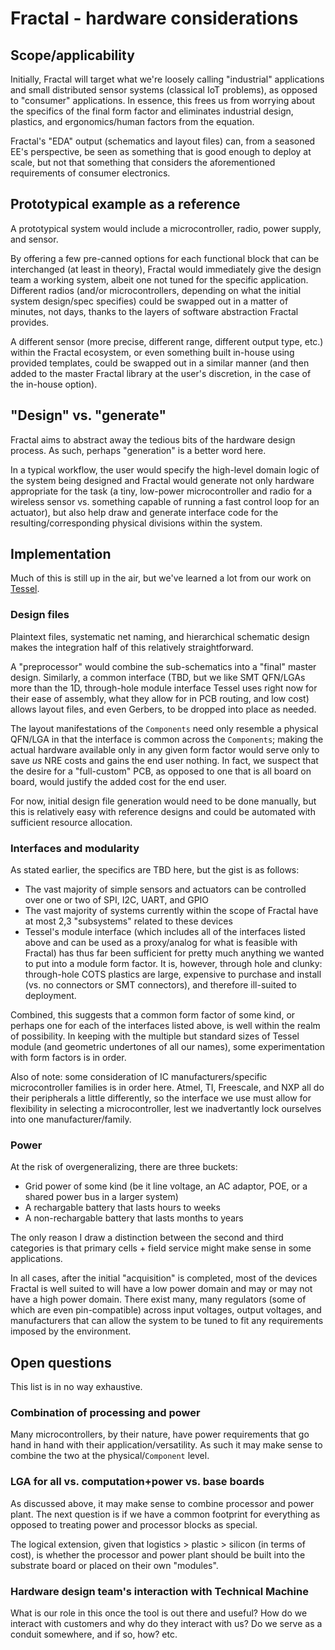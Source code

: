 # Fractal - hardware considerations

## Scope/applicability

Initially, Fractal will target what we're loosely calling "industrial" applications and small distributed sensor systems (classical IoT problems), as opposed to "consumer" applications. In essence, this frees us from worrying about the specifics of the final form factor and eliminates industrial design, plastics, and ergonomics/human factors from the equation.

Fractal's "EDA" output (schematics and layout files) can, from a seasoned EE's perspective, be seen as something that is good enough to deploy at scale, but not that something that considers the aforementioned requirements of consumer electronics.

## Prototypical example as a reference

A prototypical system would include a microcontroller, radio, power supply, and sensor.

By offering a few pre-canned options for each functional block that can be interchanged (at least in theory), Fractal would immediately give the design team a working system, albeit one not tuned for the specific application. Different radios (and/or microcontrollers, depending on what the initial system design/spec specifies) could be swapped out in a matter of minutes, not days, thanks to the layers of software abstraction Fractal provides.

A different sensor (more precise, different range, different output type, etc.) within the Fractal ecosystem, or even something built in-house using provided templates, could be swapped out in a similar manner (and then added to the master Fractal library at the user's discretion, in the case of the in-house option).

## "Design" vs. "generate"

Fractal aims to abstract away the tedious bits of the hardware design process. As such, perhaps "generation" is a better word here.

In a typical workflow, the user would specify the high-level domain logic of the system being designed and Fractal would generate not only hardware appropriate for the task (a tiny, low-power microcontroller and radio for a wireless sensor vs. something capable of running a fast control loop for an actuator), but also help draw and generate interface code for the resulting/corresponding physical divisions within the system.

##  Implementation

Much of this is still up in the air, but we've learned a lot from our work on [Tessel](www.tessel.io).

### Design files

Plaintext files, systematic net naming, and hierarchical schematic design makes the integration half of this relatively straightforward.

A "preprocessor" would combine the sub-schematics into a "final" master design. Similarly, a common interface (TBD, but we like SMT QFN/LGAs more than the 1D, through-hole module interface Tessel uses right now for their ease of assembly, what they allow for in PCB routing, and low cost) allows layout files, and even Gerbers, to be dropped into place as needed.

The layout manifestations of the `Components` need only resemble a physical QFN/LGA in that the interface is common across the `Components`; making the actual hardware available only in any given form factor would serve only to save *us* NRE costs and gains the end user nothing. In fact, we suspect that the desire for a "full-custom" PCB, as opposed to one that is all board on board, would justify the added cost for the end user.

For now, initial design file generation would need to be done manually, but this is relatively easy with reference designs and could be automated with sufficient resource allocation.

### Interfaces and modularity

As stated earlier, the specifics are TBD here, but the gist is as follows:

* The vast majority of simple sensors and actuators can be controlled over one or two of SPI, I2C, UART, and GPIO
* The vast majority of systems currently within the scope of Fractal have at most 2,3 "subsystems" related to these devices
* Tessel's module interface (which includes all of the interfaces listed above and can be used as a proxy/analog for what is feasible with Fractal) has thus far been sufficient for pretty much anything we wanted to put into a module form factor. It is, however, through hole and clunky: through-hole COTS plastics are large, expensive to purchase and install (vs. no connectors or SMT connectors), and therefore ill-suited to deployment.

Combined, this suggests that a common form factor of some kind, or perhaps one for each of the interfaces listed above, is well within the realm of possibility. In keeping with the multiple but standard sizes of Tessel module (and geometric undertones of all our names), some experimentation with form factors is in order.

Also of note: some consideration of IC manufacturers/specific microcontroller families is in order here. Atmel, TI, Freescale, and NXP all do their peripherals a little differently, so the interface we use must allow for flexibility in selecting a microcontroller, lest we inadvertantly lock ourselves into one manufacturer/family.

### Power

At the risk of overgeneralizing, there are three buckets:

 * Grid power of some kind (be it line voltage, an AC adaptor, POE, or a shared power bus in a larger system)
 * A rechargable battery that lasts hours to weeks
 * A non-rechargable battery that lasts months to years

The only reason I draw a distinction between the second and third categories is that primary cells + field service might make sense in some applications.

In all cases, after the initial "acquisition" is completed, most of the devices Fractal is well suited to will have a low power domain and may or may not have a high power domain. There exist many, many regulators (some of which are even pin-compatible) across input voltages, output voltages, and manufacturers that can allow the system to be tuned to fit any requirements imposed by the environment.

## Open questions

This list is in no way exhaustive.

### Combination of processing and power

Many microcontrollers, by their nature, have power requirements that go hand in hand with their application/versatility. As such it may make sense to combine the two at the physical/`Component` level. 

### LGA for all vs. computation+power vs. base boards

As discussed above, it may make sense to combine processor and power plant. The next question is if we have a common footprint for everything as opposed to treating power and processor blocks as special.

The logical extension, given that logistics > plastic > silicon (in terms of cost), is whether the processor and power plant should be built into the substrate board or placed on their own "modules".

### Hardware design team's interaction with Technical Machine

What is our role in this once the tool is out there and useful? How do we interact with customers and why do they interact with us? Do we serve as a conduit somewhere, and if so, how? etc.
